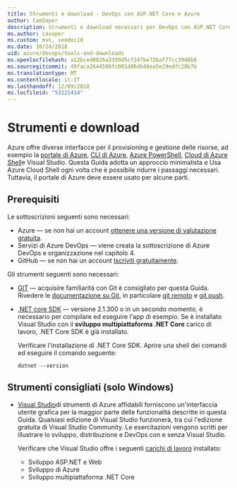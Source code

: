 ```yaml
---
title: Strumenti e download - DevOps con ASP.NET Core e Azure
author: CamSoper
description: Strumenti e download necessari per DevOps con ASP.NET Core e Azure.
ms.author: casoper
ms.custom: mvc, seodec18
ms.date: 10/24/2018
uid: azure/devops/tools-and-downloads
ms.openlocfilehash: a12bced8826a3399d5cf347be72baf77cc39d8b6
ms.sourcegitcommit: 49faca2644590fc081d86db46ea5e29edfc28b7b
ms.translationtype: MT
ms.contentlocale: it-IT
ms.lasthandoff: 12/09/2018
ms.locfileid: "53121414"
---
```

# <a name="tools-and-downloads"></a>Strumenti e download

Azure offre diverse interfacce per il provisioning e gestione delle risorse, ad esempio la [portale di Azure](https://portal.azure.com), [CLI di Azure](/cli/azure/), [Azure PowerShell](/powershell/azure/overview), [Cloud di Azure Shell](https://shell.azure.com/bash)e Visual Studio. Questa Guida adotta un approccio minimalista e Usa Azure Cloud Shell ogni volta che è possibile ridurre i passaggi necessari. Tuttavia, il portale di Azure deve essere usato per alcune parti.

## <a name="prerequisites"></a>Prerequisiti

Le sottoscrizioni seguenti sono necessari:

* Azure &mdash; se non hai un account [ottenere una versione di valutazione gratuita](https://azure.microsoft.com/free/).
* Servizi di Azure DevOps &mdash; viene creata la sottoscrizione di Azure DevOps e organizzazione nel capitolo 4.
* GitHub &mdash; se non hai un account [Iscriviti gratuitamente](https://github.com/join).

Gli strumenti seguenti sono necessari:

* [GIT](https://git-scm.com/downloads) &mdash; acquisire familiarità con Git è consigliato per questa Guida. Rivedere le [documentazione su Git](https://git-scm.com/doc), in particolare [git remoto](https://git-scm.com/docs/git-remote) e [git push](https://git-scm.com/docs/git-push).
* [.NET core SDK](https://www.microsoft.com/net/download/) &mdash; versione 2.1.300 o in un secondo momento, è necessario per compilare ed eseguire l'app di esempio. Se è installato Visual Studio con il **sviluppo multipiattaforma .NET Core** carico di lavoro, .NET Core SDK è già installato.

    Verificare l'installazione di .NET Core SDK. Aprire una shell dei comandi ed eseguire il comando seguente:

    ```console
    dotnet --version
    ```

## <a name="recommended-tools-windows-only"></a>Strumenti consigliati (solo Windows)

* [Visual Studio](https://www.visualstudio.com/)di strumenti di Azure affidabili forniscono un'interfaccia utente grafica per la maggior parte delle funzionalità descritte in questa Guida. Qualsiasi edizione di Visual Studio funzionerà, tra cui l'edizione gratuita di Visual Studio Community. Le esercitazioni vengono scritti per illustrare lo sviluppo, distribuzione e DevOps con e senza Visual Studio.

  Verificare che Visual Studio offre i seguenti [carichi di lavoro](/visualstudio/install/modify-visual-studio) installato:

  * Sviluppo ASP.NET e Web
  * Sviluppo di Azure
  * Sviluppo multipiattaforma .NET Core
